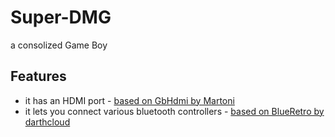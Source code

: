 # Super-DMG
a consolized Game Boy
## Features
* it has an HDMI port - [based on GbHdmi by Martoni](https://github.com/Martoni/GbHdmi)
* it lets you connect various bluetooth controllers - [based on BlueRetro by darthcloud](https://github.com/darthcloud/BlueRetro)
